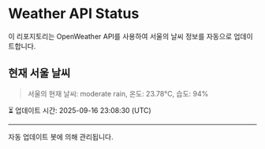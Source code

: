 
# Weather API Status

이 리포지토리는 OpenWeather API를 사용하여 서울의 날씨 정보를 자동으로 업데이트합니다.

## 현재 서울 날씨
> 서울의 현재 날씨: moderate rain, 온도: 23.78°C, 습도: 94%

⏳ 업데이트 시간: 2025-09-16 23:08:30 (UTC)

---
자동 업데이트 봇에 의해 관리됩니다.
